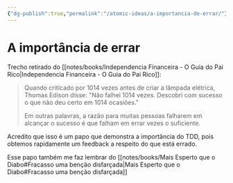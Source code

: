 ```yaml
---
{"dg-publish":true,"permalink":"/atomic-ideas/a-importancia-de-errar/"}
---
```



# A importância de errar

Trecho retirado do [[notes/books/Independencia Financeira - O Guia do Pai Rico\|Independencia Financeira - O Guia do Pai Rico]]:

> Quando criticado por 1014 vezes antes de criar a lâmpada elétrica, Thomas Edison disse: "Não falhei 1014 vezes. Descobri com sucesso o que não deu certo em 1014 ocasiões."
>
> Em outras palavras, a razão para muitas pessoas falharem em alcançar o sucesso é que falham em errar vezes o suficiente.

Acredito que isso é um papo que demonstra a importância do TDD, pois obtemos rapidamente um feedback a respeito do que está errado.

Esse papo também me faz lembrar do [[notes/books/Mais Esperto que o Diabo#Fracasso uma benção disfarçada\|Mais Esperto que o Diabo#Fracasso uma benção disfarçada]]
